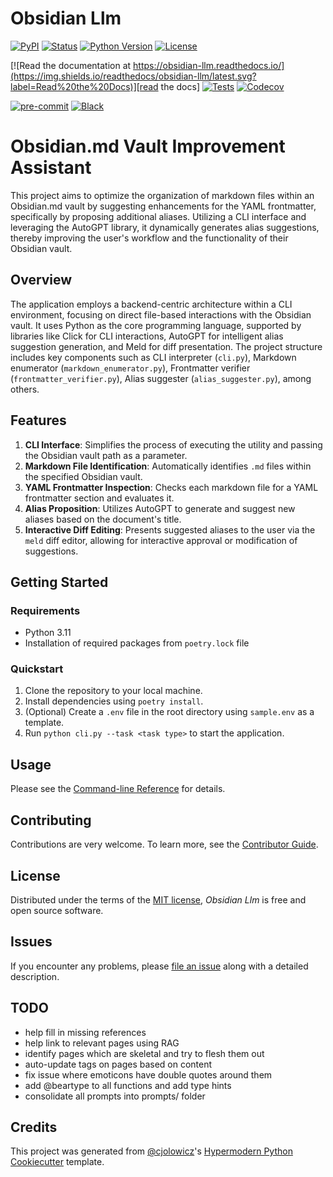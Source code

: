 # Obsidian Llm

[![PyPI](https://img.shields.io/pypi/v/obsidian-llm.svg)][pypi_]
[![Status](https://img.shields.io/pypi/status/obsidian-llm.svg)][status]
[![Python Version](https://img.shields.io/pypi/pyversions/obsidian-llm)][python version]
[![License](https://img.shields.io/pypi/l/obsidian-llm)][license]

[![Read the documentation at https://obsidian-llm.readthedocs.io/](https://img.shields.io/readthedocs/obsidian-llm/latest.svg?label=Read%20the%20Docs)][read the docs]
[![Tests](https://github.com/crypdick/obsidian-llm/workflows/Tests/badge.svg)][tests]
[![Codecov](https://codecov.io/gh/crypdick/obsidian-llm/branch/main/graph/badge.svg)][codecov]

[![pre-commit](https://img.shields.io/badge/pre--commit-enabled-brightgreen?logo=pre-commit&logoColor=white)][pre-commit]
[![Black](https://img.shields.io/badge/code%20style-black-000000.svg)][black]

[pypi_]: https://pypi.org/project/obsidian-llm/
[status]: https://pypi.org/project/obsidian-llm/
[python version]: https://pypi.org/project/obsidian-llm
[read the docs]: https://obsidian-llm.readthedocs.io/
[tests]: https://github.com/crypdick/obsidian-llm/actions?workflow=Tests
[codecov]: https://app.codecov.io/gh/crypdick/obsidian-llm
[pre-commit]: https://github.com/pre-commit/pre-commit
[black]: https://github.com/psf/black

# Obsidian.md Vault Improvement Assistant

This project aims to optimize the organization of markdown files within an Obsidian.md vault by suggesting enhancements for the YAML frontmatter, specifically by proposing additional aliases. Utilizing a CLI interface and leveraging the AutoGPT library, it dynamically generates alias suggestions, thereby improving the user's workflow and the functionality of their Obsidian vault.

## Overview

The application employs a backend-centric architecture within a CLI environment, focusing on direct file-based interactions with the Obsidian vault. It uses Python as the core programming language, supported by libraries like Click for CLI interactions, AutoGPT for intelligent alias suggestion generation, and Meld for diff presentation. The project structure includes key components such as CLI interpreter (`cli.py`), Markdown enumerator (`markdown_enumerator.py`), Frontmatter verifier (`frontmatter_verifier.py`), Alias suggester (`alias_suggester.py`), among others.

## Features

1. **CLI Interface**: Simplifies the process of executing the utility and passing the Obsidian vault path as a parameter.
2. **Markdown File Identification**: Automatically identifies `.md` files within the specified Obsidian vault.
3. **YAML Frontmatter Inspection**: Checks each markdown file for a YAML frontmatter section and evaluates it.
4. **Alias Proposition**: Utilizes AutoGPT to generate and suggest new aliases based on the document's title.
5. **Interactive Diff Editing**: Presents suggested aliases to the user via the `meld` diff editor, allowing for interactive approval or modification of suggestions.

## Getting Started

### Requirements

- Python 3.11
- Installation of required packages from `poetry.lock` file

### Quickstart

1. Clone the repository to your local machine.
2. Install dependencies using `poetry install`.
3. (Optional) Create a `.env` file in the root directory using `sample.env` as a template.
4. Run `python cli.py --task <task type>` to start the application.

## Usage

Please see the [Command-line Reference] for details.

## Contributing

Contributions are very welcome.
To learn more, see the [Contributor Guide].

## License

Distributed under the terms of the [MIT license][license],
_Obsidian Llm_ is free and open source software.

## Issues

If you encounter any problems,
please [file an issue] along with a detailed description.

## TODO

- help fill in missing references
- help link to relevant pages using RAG
- identify pages which are skeletal and try to flesh them out
- auto-update tags on pages based on content
- fix issue where emoticons have double quotes around them
- add @beartype to all functions and add type hints
- consolidate all prompts into prompts/ folder

## Credits

This project was generated from [@cjolowicz]'s [Hypermodern Python Cookiecutter] template.

[@cjolowicz]: https://github.com/cjolowicz
[pypi]: https://pypi.org/
[hypermodern python cookiecutter]: https://github.com/cjolowicz/cookiecutter-hypermodern-python
[file an issue]: https://github.com/crypdick/obsidian-llm/issues
[pip]: https://pip.pypa.io/

<!-- github-only -->

[license]: https://github.com/crypdick/obsidian-llm/blob/main/LICENSE
[contributor guide]: https://github.com/crypdick/obsidian-llm/blob/main/CONTRIBUTING.md
[command-line reference]: https://obsidian-llm.readthedocs.io/en/latest/usage.html
